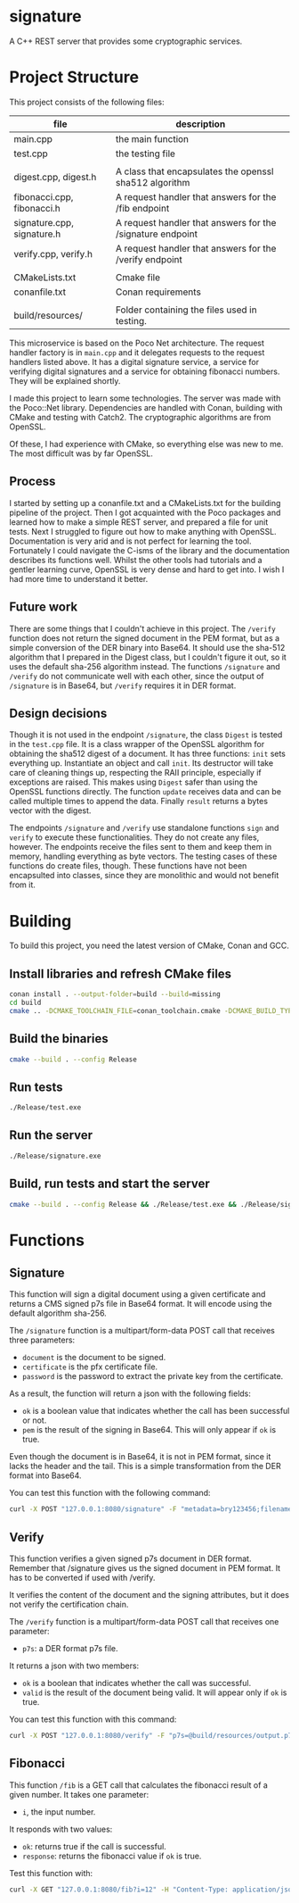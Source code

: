 # signature
A C++ REST server that provides some cryptographic services.


# Project Structure

This project consists of the following files:

| file                       | description                                                  |
|----------------------------|--------------------------------------------------------------|
| main.cpp                   | the main function                                            |
| test.cpp                   | the testing file                                             |
|                            |                                                              |
| digest.cpp, digest.h       | A class that encapsulates the openssl sha512 algorithm       |
| fibonacci.cpp, fibonacci.h | A request handler that answers for the /fib endpoint         |
| signature.cpp, signature.h | A request handler that answers for the /signature endpoint   |
| verify.cpp, verify.h       | A request handler that answers for the /verify endpoint      |
|                            |                                                              |
| CMakeLists.txt             | Cmake file                                                   |
| conanfile.txt              | Conan requirements                                           |
|                            |                                                              |
| build/resources/           | Folder containing the files used in testing.                 |


This microservice is based on the Poco Net architecture. The request handler factory is in `main.cpp` and
it delegates requests to the request handlers listed above. It has a digital signature service, a 
service for verifying digital signatures and a service for obtaining fibonacci numbers. They will
be explained shortly.

I made this project to learn some technologies. The server was made with the
Poco::Net library. Dependencies are handled with Conan, building with CMake and
testing with Catch2. The cryptographic algorithms are from OpenSSL. 

Of these, I had experience with CMake, so everything else was new to me. The most difficult was by far
OpenSSL. 

## Process

I started by setting up a conanfile.txt and a CMakeLists.txt for the building pipeline of the project.
Then I got acquainted with the Poco packages and learned how to make a simple REST server, and prepared a 
file for unit tests. Next I struggled to figure out how to make anything with OpenSSL. 
Documentation is very arid and is not perfect for learning the tool. Fortunately I could navigate
the C-isms of the library and the documentation describes its functions well. Whilst the other tools had
tutorials and a gentler learning curve, OpenSSL is very dense and hard to get into. I wish I had more time to 
understand it better.


## Future work

There are some things that I couldn't achieve in this project. The `/verify`
function does not return the signed document in the PEM format, but as a simple
conversion of the DER binary into Base64. It should use the sha-512 algorithm
that I prepared in the Digest class, but I couldn't figure it out, so it uses
the default sha-256 algorithm instead. The functions `/signature` and `/verify`
do not communicate well with each other, since the output of `/signature` is in
Base64, but `/verify` requires it in DER format. 


## Design decisions

Though it is not used in the endpoint `/signature`, the class `Digest` is
tested in the `test.cpp` file. It is a class wrapper of the OpenSSL algorithm
for obtaining the sha512 digest of a document. It has three functions: `init`
sets everything up. Instantiate an object and call `init`. Its destructor
will take care of cleaning things up, respecting the RAII principle,
especially if exceptions are raised. This makes using `Digest` safer than
using the OpenSSL functions directly. The function `update` receives data
and can be called multiple times to append the data. Finally `result`
returns a bytes vector with the digest.

The endpoints `/signature` and `/verify` use standalone functions `sign` and
`verify` to execute these functionalities. They do not create any files,
however. The endpoints receive the files sent to them and keep them in memory,
handling everything as byte vectors. The testing cases of these functions do
create files, though. These functions have not been encapsulted into classes,
since they are monolithic and would not benefit from it. 


# Building

To build this project, you need the latest version of CMake, Conan and GCC. 

## Install libraries and refresh CMake files

``` bash
conan install . --output-folder=build --build=missing
cd build
cmake .. -DCMAKE_TOOLCHAIN_FILE=conan_toolchain.cmake -DCMAKE_BUILD_TYPE=Release
```

## Build the binaries

``` bash
cmake --build . --config Release
```

## Run tests

``` bash
./Release/test.exe
```

## Run the server
``` bash
./Release/signature.exe
```

## Build, run tests and start the server
``` bash
cmake --build . --config Release && ./Release/test.exe && ./Release/signature.exe
```

# Functions

## Signature

This function will sign a digital document using a given certificate and
returns a CMS signed p7s file in Base64 format.
It will encode using the default algorithm sha-256.

The `/signature` function is a multipart/form-data POST call that receives three parameters:

- `document` is the document to be signed.
- `certificate` is the pfx certificate file.
- `password` is the password to extract the private key from the certificate.

As a result, the function will return a json with the following fields:

- `ok` is a boolean value that indicates whether the call has been successful or not.
- `pem` is the result of the signing in Base64. This will only appear if `ok` is true.

Even though the document is in Base64, it is not in PEM format, since it lacks the header and the tail.
This is a simple transformation from the DER format into Base64.

You can test this function with the following command:
``` bash
curl -X POST "127.0.0.1:8080/signature" -F "metadata=bry123456;filename=metadata.txt" -F "document=@build/resources/arquivos/doc.txt" -F "certification=@build/resources/pkcs12/certificado_teste_hub.pfx"
```


## Verify

This function verifies a given signed p7s document in DER format. Remember that /signature
gives us the signed document in PEM format. It has to be converted if used with /verify.

It verifies the content of the document and the signing attributes, but it does
not verify the certification chain.

The `/verify` function is a multipart/form-data POST call that receives one parameter:

- `p7s`: a DER format p7s file.

It returns a json with two members:

- `ok` is a boolean that indicates whether the call was successful.
- `valid` is the result of the document being valid. It will appear only if `ok` is true.

You can test this function with this command:
``` bash
curl -X POST "127.0.0.1:8080/verify" -F "p7s=@build/resources/output.p7s"
```


## Fibonacci

This function `/fib` is a GET call that calculates the fibonacci result of a
given number. It takes one parameter: 

- `i`, the input number. 

It responds with two values:

- `ok`: returns true if the call is successful.
- `response`: returns the fibonacci value if `ok` is true.

Test this function with:
``` bash
curl -X GET "127.0.0.1:8080/fib?i=12" -H "Content-Type: application/json"
```



